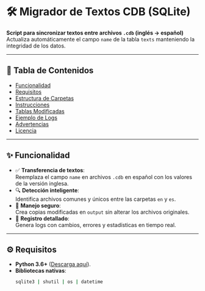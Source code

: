 # 🛠️ Migrador de Textos CDB (SQLite)

**Script para sincronizar textos entre archivos `.cdb` (inglés → español)**  
Actualiza automáticamente el campo `name` de la tabla `texts` manteniendo la integridad de los datos.

---

## 📌 Tabla de Contenidos
- [Funcionalidad](#✨-funcionalidad)
- [Requisitos](#⚙️-requisitos)
- [Estructura de Carpetas](#📂-estructura-de-carpetas)
- [Instrucciones](#🚀-instrucciones)
- [Tablas Modificadas](#🔧-tablas-modificadas)
- [Ejemplo de Logs](#📝-ejemplo-de-logs)
- [Advertencias](#⚠️-advertencias)
- [Licencia](#📄-licencia)

---

## ✨ Funcionalidad
- ✅ **Transferencia de textos**:  
  Reemplaza el campo `name` en archivos `.cdb` en español con los valores de la versión inglesa.
- 🔍 **Detección inteligente**:  
  Identifica archivos comunes y únicos entre las carpetas `en` y `es`.
- 📂 **Manejo seguro**:  
  Crea copias modificadas en `output` sin alterar los archivos originales.
- 📝 **Registro detallado**:  
  Genera logs con cambios, errores y estadísticas en tiempo real.

---

## ⚙️ Requisitos
- **Python 3.6+** ([Descarga aquí](https://www.python.org/downloads/)).
- **Bibliotecas nativas**:  
  ```bash
  sqlite3 | shutil | os | datetime
